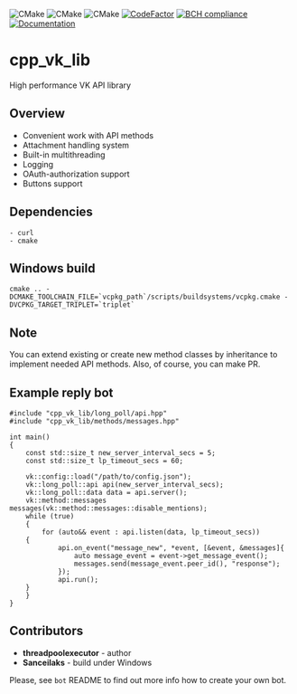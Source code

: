 ![CMake](https://github.com/fragmichwarum/cpp_vk_lib/workflows/Ubuntu/badge.svg)
![CMake](https://github.com/fragmichwarum/cpp_vk_lib/workflows/MacOS/badge.svg)
![CMake](https://github.com/fragmichwarum/cpp_vk_lib/workflows/Windows/badge.svg)
[![CodeFactor](https://www.codefactor.io/repository/github/threadpoolexecutor/cpp_vk_lib/badge/main)](https://www.codefactor.io/repository/github/threadpoolexecutor/cpp_vk_lib/overview/main)
[![BCH compliance](https://bettercodehub.com/edge/badge/threadpoolexecutor/cpp_vk_lib?branch=main)](https://bettercodehub.com/)
[![Documentation](https://img.shields.io/badge/docs-doxygen-blue.svg)](https://threadpoolexecutor.github.io/cpp_vk_lib/index.html)

# cpp_vk_lib
High performance VK API library

## Overview

* Convenient work with API methods
* Attachment handling system
* Built-in multithreading
* Logging
* OAuth-authorization support
* Buttons support

## Dependencies
	- curl
	- cmake

## Windows build

	cmake .. -DCMAKE_TOOLCHAIN_FILE=`vcpkg_path`/scripts/buildsystems/vcpkg.cmake -DVCPKG_TARGET_TRIPLET=`triplet`

## Note

You can extend existing or create new method classes by inheritance to implement needed API methods.
Also, of course, you can make PR.

## Example reply bot

```
#include "cpp_vk_lib/long_poll/api.hpp"
#include "cpp_vk_lib/methods/messages.hpp"

int main()
{
    const std::size_t new_server_interval_secs = 5;
    const std::size_t lp_timeout_secs = 60;

    vk::config::load("/path/to/config.json");
    vk::long_poll::api api(new_server_interval_secs);
    vk::long_poll::data data = api.server();
    vk::method::messages messages(vk::method::messages::disable_mentions);
    while (true)
    {
        for (auto&& event : api.listen(data, lp_timeout_secs))
	{
            api.on_event("message_new", *event, [&event, &messages]{
                auto message_event = event->get_message_event();
                messages.send(message_event.peer_id(), "response");
            });
            api.run();
	}
    }
}

```

## Contributors

* **threadpoolexecutor** - author
* **Sanceilaks** - build under Windows


Please, see `bot` README to find out more info how to create your own bot.
